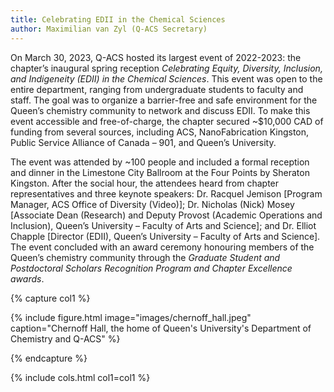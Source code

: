 ```yaml
---
title: Celebrating EDII in the Chemical Sciences
author: Maximilian van Zyl (Q-ACS Secretary)
---
```


<!-- excerpt start -->
<!-- excerpt end -->

On March 30, 2023, Q-ACS hosted its largest event of 2022-2023: the chapter’s inaugural spring reception *Celebrating Equity, Diversity, Inclusion, and Indigeneity (EDII) in the Chemical Sciences*. This event was open to the entire department, ranging from undergraduate students to faculty and staff. The goal was to organize a barrier-free and safe environment for the Queen’s chemistry community to network and discuss EDII. To make this event accessible and free-of-charge, the chapter secured ~$10,000 CAD of funding from several sources, including ACS, NanoFabrication Kingston, Public Service Alliance of Canada – 901, and Queen’s University. 

The event was attended by ~100 people and included a formal reception and dinner in the Limestone City Ballroom at the Four Points by Sheraton Kingston. After the social hour, the attendees heard from chapter representatives and three keynote speakers: Dr. Racquel Jemison [Program Manager, ACS Office of Diversity (Video)]; Dr. Nicholas (Nick) Mosey [Associate Dean (Research) and Deputy Provost (Academic Operations and Inclusion), Queen’s University – Faculty of Arts and Science]; and Dr. Elliot Chapple [Director (EDII), Queen’s University – Faculty of Arts and Science]. The event concluded with an award ceremony honouring members of the Queen’s chemistry community through the *Graduate Student and Postdoctoral Scholars Recognition Program and Chapter Excellence awards*.

{% capture col1 %}

{% include figure.html image="images/chernoff_hall.jpeg" caption="Chernoff Hall, the home of Queen's University's Department of Chemistry and Q-ACS" %}

{% endcapture %}

{% include cols.html col1=col1 %}
